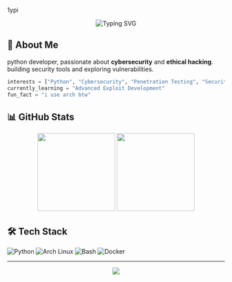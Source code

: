 1ypi

<div align="center">
  <img src="https://readme-typing-svg.herokuapp.com?font=Fira+Code&size=24&pause=1000&color=00F7FF&center=true&vCenter=true&width=400&lines=Python+Developer;Cybersecurity+Enthusiast;Security+Researcher" alt="Typing SVG" />
</div>

## 🐍 About Me

python developer, passionate about **cybersecurity** and **ethical hacking**. building security tools and exploring vulnerabilities.

```python
interests = ["Python", "Cybersecurity", "Penetration Testing", "Security Tools"]
currently_learning = "Advanced Exploit Development"
fun_fact = "i use arch btw"
```

## 📊 GitHub Stats

<div align="center">
  <img height="180em" src="https://github-readme-stats.vercel.app/api?username=1ypi&show_icons=true&theme=cyberpunk&include_all_commits=true&count_private=true"/>
  <img height="180em" src="https://github-readme-stats.vercel.app/api/top-langs/?username=1ypi&layout=compact&theme=cyberpunk"/>
</div>

## 🛠️ Tech Stack

![Python](https://img.shields.io/badge/Python-3776AB?style=for-the-badge&logo=python&logoColor=white)
![Arch Linux](https://img.shields.io/badge/Arch%20Linux-1793D1?style=for-the-badge&logo=arch-linux&logoColor=white)
![Bash](https://img.shields.io/badge/Bash-4EAA25?style=for-the-badge&logo=gnu-bash&logoColor=white)
![Docker](https://img.shields.io/badge/Docker-2496ED?style=for-the-badge&logo=docker&logoColor=white)

---

<div align="center">
  <img src="https://komarev.com/ghpvc/?username=1ypi&color=00f7ff&style=flat-square" />
  
</div>
